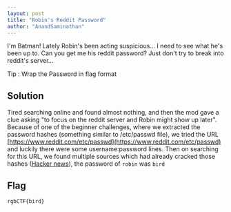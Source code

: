 ```yaml
---
layout: post
title: "Robin's Reddit Password"
author: "AnandSaminathan"
---
```


I'm Batman!
Lately Robin's been acting suspicious... I need to see what he's been up to. Can you get me his reddit password? Just don't try to break into reddit's server...

Tip : Wrap the Password in flag format


## Solution

Tired searching online and found almost nothing, and then the mod gave a clue asking "to focus on the reddit server and Robin might show up later". Because of one of the beginner challenges, where we extracted the password hashes (something similar to /etc/passwd file), we tried the URL [https://www.reddit.com/etc/passwd](https://www.reddit.com/etc/passwd) and luckily there were some username:password lines. Then on searching for this URL, we found multiple sources which had already cracked those hashes ([Hacker news](https://news.ycombinator.com/item?id=15596253)), the password of <code>robin</code> was <code>bird</code>


## Flag

```
rgbCTF{bird}
```


